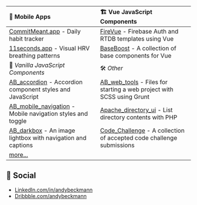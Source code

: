 | 📱 Mobile Apps | 🏗 Vue JavaScript Components |
|:----------------|:------------------------------|
| [CommitMeant.app](https://github.com/andybeckmann/CommitMeant.app) - Daily habit tracker | [FireVue](https://github.com/andybeckmann/FireVue) - Firebase Auth and RTDB templates using Vue |
| [11seconds.app](https://github.com/andybeckmann/11seconds.app) - Visual HRV breathing patterns | [BaseBoost](https://github.com/andybeckmann/BaseBoost) - A collection of base components for Vue |
| 🍦 *Vanilla JavaScript Components* | 🛠 *Other* |
| [AB_accordion](https://github.com/andybeckmann/AB_accordion) - Accordion component styles and JavaScript | [AB_web_tools](https://github.com/AB_web_tools) - Files for starting a web project with SCSS using Grunt |
| [AB_mobile_navigation](https://github.com/andybeckmann/) - Mobile navigation styles and toggle | [Apache_directory_ui](https://github.com/andybeckmann/Apache_directory_ui) - List directory contents with PHP |
| [AB_darkbox](https://github.com/andybeckmann/) - An image lightbox with navigation and captions | [Code_Challenge](https://github.com/andybeckmann/Code_Challenge) - A collection of accepted code challenge submissions |
| [more...](https://github.com/andybeckmann) |

## 👋 Social

- [LinkedIn.com/in/andybeckmann](https://www.linkedin.com/in/andybeckmann)
- [Dribbble.com/andybeckmann](https://dribbble.com/andybeckmann)
